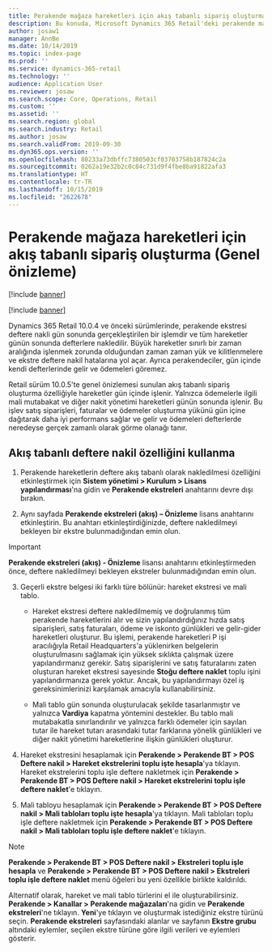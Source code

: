 ```yaml
---
title: Perakende mağaza hareketleri için akış tabanlı sipariş oluşturma
description: Bu konuda, Microsoft Dynamics 365 Retail'deki perakende mağazası hareketleri için akış tabanlı sipariş oluşturma işlemi açıklanmaktadır.
author: josaw1
manager: AnnBe
ms.date: 10/14/2019
ms.topic: index-page
ms.prod: ''
ms.service: dynamics-365-retail
ms.technology: ''
audience: Application User
ms.reviewer: josaw
ms.search.scope: Core, Operations, Retail
ms.custom: ''
ms.assetid: ''
ms.search.region: global
ms.search.industry: Retail
ms.author: josaw
ms.search.validFrom: 2019-09-30
ms.dyn365.ops.version: ''
ms.openlocfilehash: 80233a73dbffc7380503cf03703758b187824c2a
ms.sourcegitcommit: 0262a19e32b2c0c84c731d9f4fbe8ba91822afa3
ms.translationtype: HT
ms.contentlocale: tr-TR
ms.lasthandoff: 10/15/2019
ms.locfileid: "2622678"
---
```

# <a name="trickle-feed-based-order-creation-for-retail-store-transactions-public-preview"></a>Perakende mağaza hareketleri için akış tabanlı sipariş oluşturma (Genel önizleme)

[!include [banner](includes/banner.md)]

[!include [banner](includes/preview-banner.md)]

Dynamics 365 Retail 10.0.4 ve önceki sürümlerinde, perakende ekstresi deftere nakli gün sonunda gerçekleştirilen bir işlemdir ve tüm hareketler günün sonunda defterlere nakledilir. Büyük hareketler sınırlı bir zaman aralığında işlenmek zorunda olduğundan zaman zaman yük ve kilitlenmelere ve ekstre deftere nakil hatalarına yol açar. Ayrıca perakendeciler, gün içinde kendi defterlerinde gelir ve ödemeleri göremez.

Retail sürüm 10.0.5'te genel önizlemesi sunulan akış tabanlı sipariş oluşturma özelliğiyle hareketler gün içinde işlenir. Yalnızca ödemelerle ilgili mali mutabakat ve diğer nakit yönetimi hareketleri günün sonunda işlenir. Bu işlev satış siparişleri, faturalar ve ödemeler oluşturma yükünü gün içine dağıtarak daha iyi performans sağlar ve gelir ve ödemeleri defterlerde neredeyse gerçek zamanlı olarak görme olanağı tanır. 


## <a name="how-to-use-trickle-feed-based-posting"></a>Akış tabanlı deftere nakil özelliğini kullanma
  
1. Perakende hareketlerin deftere akış tabanlı olarak nakledilmesi özelliğini etkinleştirmek için **Sistem yönetimi > Kurulum > Lisans yapılandırması**'na gidin ve **Perakende ekstreleri** anahtarını devre dışı bırakın.

2. Aynı sayfada **Perakende ekstreleri (akış) – Önizleme** lisans anahtarını etkinleştirin. Bu anahtarı etkinleştirdiğinizde, deftere nakledilmeyi bekleyen bir ekstre bulunmadığından emin olun. 

> [!Important]
> **Perakende ekstreleri (akış) - Önizleme** lisansı anahtarını etkinleştirmeden önce, deftere nakledilmeyi bekleyen ekstreler bulunmadığından emin olun.

3. Geçerli ekstre belgesi iki farklı türe bölünür: hareket ekstresi ve mali tablo.

      - Hareket ekstresi deftere nakledilmemiş ve doğrulanmış tüm perakende hareketlerini alır ve sizin yapılandırdığınız hızda satış siparişleri, satış faturaları, ödeme ve iskonto günlükleri ve gelir-gider hareketleri oluşturur. Bu işlemi, perakende hareketleri P işi aracılığıyla Retail Headquarters'a yüklenirken belgelerin oluşturulmasını sağlamak için yüksek sıklıkta çalışmak üzere yapılandırmanız gerekir. Satış siparişlerini ve satış faturalarını zaten oluşturan hareket ekstresi sayesinde **Stoğu deftere naklet** toplu işini yapılandırmanıza gerek yoktur. Ancak, bu yapılandırmayı özel iş gereksinimlerinizi karşılamak amacıyla kullanabilirsiniz.  
      
     - Mali tablo gün sonunda oluşturulacak şekilde tasarlanmıştır ve yalnızca **Vardiya** kapatma yöntemini destekler. Bu tablo mali mutabakatla sınırlandırılır ve yalnızca farklı ödemeler için sayılan tutar ile hareket tutarı arasındaki tutar farklarına yönelik günlükleri ve diğer nakit yönetimi hareketlerine ilişkin günlükleri oluşturur.   

4. Hareket ekstresini hesaplamak için **Perakende > Perakende BT > POS Deftere nakil > Hareket ekstrelerini toplu işte hesapla**'ya tıklayın. Hareket ekstrelerini toplu işle deftere nakletmek için **Perakende > Perakende BT > POS Deftere nakil > Hareket ekstrelerini toplu işle deftere naklet**'e tıklayın.

5. Mali tabloyu hesaplamak için **Perakende > Perakende BT > POS Deftere nakil > Mali tabloları toplu işte hesapla**'ya tıklayın. Mali tabloları toplu işle deftere nakletmek için **Perakende > Perakende BT > POS Deftere nakil > Mali tabloları toplu işle deftere naklet**'e tıklayın.

> [!NOTE]
> **Perakende > Perakende BT > POS Deftere nakil > Ekstreleri toplu işle hesapla** ve **Perakende > Perakende BT > POS Deftere nakil > Ekstreleri toplu işle deftere naklet** menü öğeleri bu yeni özellikle birlikte kaldırıldı.

Alternatif olarak, hareket ve mali tablo türlerini el ile oluşturabilirsiniz. **Perakende > Kanallar > Perakende mağazaları**'na gidin ve **Perakende ekstreleri**'ne tıklayın. **Yeni**'ye tıklayın ve oluşturmak istediğiniz ekstre türünü seçin. **Perakende ekstreleri** sayfasındaki alanlar ve sayfanın **Ekstre grubu** altındaki eylemler, seçilen ekstre türüne göre ilgili verileri ve eylemleri gösterir.
